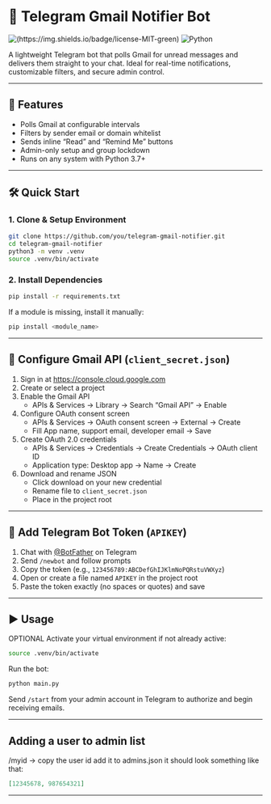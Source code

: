 
# 🚀 Telegram Gmail Notifier Bot

![(https://img.shields.io/badge/license-MIT-green)](https://img.shields.io/badge/made%20by-WNNC-white)
![Python](https://img.shields.io/badge/python-3.7%2B-blue)

A lightweight Telegram bot that polls Gmail for unread messages and delivers them straight to your chat. Ideal for real-time notifications, customizable filters, and secure admin control.

---

## 🔑 Features

- Polls Gmail at configurable intervals  
- Filters by sender email or domain whitelist  
- Sends inline “Read” and “Remind Me” buttons  
- Admin-only setup and group lockdown  
- Runs on any system with Python 3.7+

---

## 🛠️ Quick Start

### 1. Clone & Setup Environment

```bash
git clone https://github.com/you/telegram-gmail-notifier.git
cd telegram-gmail-notifier
python3 -m venv .venv
source .venv/bin/activate
```

### 2. Install Dependencies

```bash
pip install -r requirements.txt
```

If a module is missing, install it manually:

```bash
pip install <module_name>
```

---

## 🔐 Configure Gmail API (`client_secret.json`)

1. Sign in at https://console.cloud.google.com  
2. Create or select a project  
3. Enable the Gmail API  
   - APIs & Services → Library → Search “Gmail API” → Enable  
4. Configure OAuth consent screen  
   - APIs & Services → OAuth consent screen → External → Create  
   - Fill App name, support email, developer email → Save  
5. Create OAuth 2.0 credentials  
   - APIs & Services → Credentials → Create Credentials → OAuth client ID  
   - Application type: Desktop app → Name → Create  
6. Download and rename JSON  
   - Click download on your new credential  
   - Rename file to `client_secret.json`  
   - Place in the project root

---

## 🤖 Add Telegram Bot Token (`APIKEY`)

1. Chat with [@BotFather](https://t.me/BotFather) on Telegram  
2. Send `/newbot` and follow prompts  
3. Copy the token (e.g., `123456789:ABCDefGhIJKlmNoPQRstuVWXyz`)  
4. Open or create a file named `APIKEY` in the project root  
5. Paste the token exactly (no spaces or quotes) and save

---

## ▶️ Usage

OPTIONAL Activate your virtual environment if not already active:

```bash
source .venv/bin/activate
```

Run the bot:

```bash
python main.py
```

Send `/start` from your admin account in Telegram to authorize and begin receiving emails.

---

## Adding a user to admin list
/myid → copy the user id add it to admins.json it should look something like that:
```json
[12345678, 987654321]
```
---
